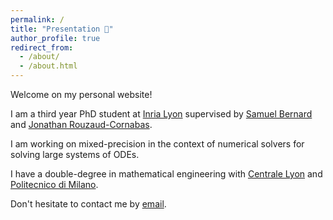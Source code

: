 ```yaml
---
permalink: /
title: "Presentation 👋"
author_profile: true
redirect_from: 
  - /about/
  - /about.html
---
```


Welcome on my personal website! 

I am a third year PhD student at [Inria Lyon](https://www.inria.fr/fr/centre-inria-de-lyon) supervised by [Samuel Bernard](https://math.univ-lyon1.fr/~bernard/address.html) and [Jonathan Rouzaud-Cornabas](https://perso.liris.cnrs.fr/jrouzaud/). 

I am working on mixed-precision in the context of numerical solvers for solving large systems of ODEs. 

I have a double-degree in mathematical engineering with [Centrale Lyon](https://www.ec-lyon.fr/en) and [Politecnico di Milano](https://www.polimi.it/en/).

Don't hesitate to contact me by [email](arsene.marzorati@inria.fr).


